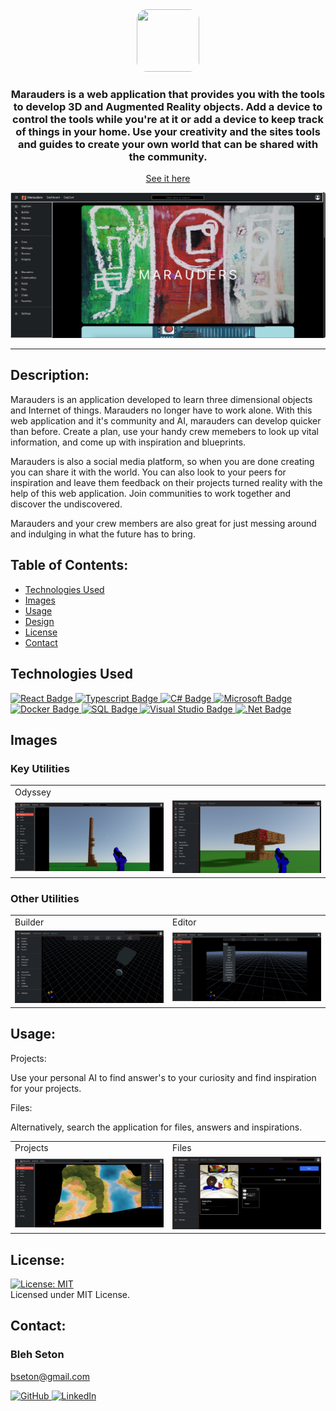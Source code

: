 <div id="header" align="center">
  <a target="_blank" rel="noopener noreferrer" href="https://"><img style="object-fit: cover; width: 100px; height: 100px; border-radius: 1rem;" src="https://i.imgur.com/20LpIohs.jpg"/></a>
  <h3>Marauders is a web application that provides you with the tools to develop 3D and Augmented Reality objects. Add a device to control the tools while you're at it or add a device to keep track of things in your home. Use your creativity and the sites tools and guides to create your own world that can be shared with the community.</h3>

   [See it here](https://marauders.vercel.app)

<img src="./images/marauders.png" style="border-radius: .2rem;"  alt="Marauders">

  ---
</div>

  ## Description:

  Marauders is an application developed to learn three dimensional objects and Internet of things. Marauders no longer have to work alone. With this web application and it's community and AI, marauders can develop quicker than before. Create a plan, use your handy crew memebers to look up vital information, and come up with inspiration and blueprints.

  Marauders is also a social media platform, so when you are done creating you can share it with the world. You can also look to your peers for inspiration and leave them feedback on their projects turned reality with the help of this web application.  Join communities to work together and discover the undiscovered.

  Marauders and your crew members are also great for just messing around and indulging in what the future has to bring.

## Table of Contents:

  * [Technologies Used](#technologies-used)
  * [Images](#images)
  * [Usage](#usage)
  * [Design](#design)
  * [License](#license)
  * [Contact](#contact)

## Technologies Used

 <a target="_blank" rel="noopener noreferrer" href="https://react.dev/">
    <img src="https://img.shields.io/badge/react-%2320232a.svg?style=for-the-badge&logo=react&logoColor=%2361DAFB" alt="React Badge" style="max-width: 100%;">
 </a>
 <a target="_blank" rel="noopener noreferrer" href="https://typescriptlang.org/">
    <img src="https://img.shields.io/badge/typescript-%2320232a.svg?style=for-the-badge&logo=typescript&logoColor=white" alt="Typescript Badge" style="max-width: 100%;">
 </a>
 <a target="_blank" rel="noopener noreferrer" href="https://learn.microsoft.com/en-us/dotnet/csharp/">
    <img src="https://img.shields.io/badge/c%23-%23239120.svg?style=for-the-badge&logo=c-sharp&logoColor=white" alt="C# Badge" style="max-width: 100%;">
 </a>
 <a target="_blank" rel="noopener noreferrer" href="https://learn.microsoft.com/">
    <img src="https://img.shields.io/badge/Microsoft-0078D4?style=for-the-badge&logo=microsoft&logoColor=white" alt="Microsoft Badge" style="max-width: 100%;">
 </a>
 <a target="_blank" rel="noopener noreferrer" href="https://www.docker.com/">
    <img src="https://img.shields.io/badge/docker-%2307405e.svg?style=for-the-badge&logo=docker&logoColor=white" alt="Docker Badge" style="max-width: 100%;">
 </a>
 <a target="_blank" rel="noopener noreferrer" href="https://www.mysql.com/">
    <img src="https://img.shields.io/badge/sql-%2307405e.svg?style=for-the-badge&logo=sql&logoColor=white" alt="SQL Badge" style="max-width: 100%;">
 </a>
 <a target="_blank" rel="noopener noreferrer" href="https://www.visualstudio.com/">
    <img src="https://img.shields.io/badge/Visual%20Studio-5C2D91.svg?style=for-the-badge&logo=visual-studio&logoColor=white" alt="Visual Studio Badge" style="max-width: 100%;">
 </a>
 <a target="_blank" rel="noopener noreferrer" href="https://dotnet.microsoft.com/en-us//">
    <img src="https://img.shields.io/badge/.NET-5C2D91?style=for-the-badge&logo=.net&logoColor=white" alt=".Net Badge" style="max-width: 100%;">
 </a>

## Images

### Key Utilities

<div align="center">
   <table>
   <tr>
      <td>Odyssey</td>

   </tr>
   <tr>
      <td style="width: 50%;"><img src="./images/odyssey.png" alt="Odyssey"></td>
      <td style="width: 50%;"><img src="./images/odysseypage.png" alt="CapCom"></td>
   </tr>
   </table>
</div>

### Other Utilities

<div align="center">
   <table>
   <tr>
      <td>Builder</td>
      <td>Editor</td>
   </tr>
   <tr>
      <td style="width: 50%;"><img src="./images/editorpage.png"  alt="Builder"></td>
      <td style="width: 50%;"><img src="./images/editor.png" alt="Editor"></td>
   </tr>
   </table>
</div>

## Usage:

Projects: 

Use your personal AI to find answer's to your curiosity and find inspiration for your projects.

Files:

Alternatively, search the application for files, answers and inspirations.

<div align="center">
   <table>
   <tr>
      <td>Projects</td>
      <td>Files</td>
   </tr>
   <tr>
      <td style="width: 50%;"><img src="./images/builder.png"  alt="Marauders create project"></td>
      <td style="width: 50%;"><img src="./images/gltfstab.png"  alt="Marauders create file"></td>
   </tr>
   </table>
</div>

## License: 

  [![License: MIT](https://img.shields.io/badge/License-MIT-yellow.svg)](https://opensource.org/licenses/MIT)  
  Licensed under MIT License.

## Contact:

### Bleh Seton

bseton@gmail.com

<a target="_blank" rel="noopener noreferrer" href="https://github.com/blehjo">
    <img src="https://img.shields.io/badge/GitHub-100000?style=for-the-badge&logo=github&logoColor=white" alt="GitHub" style="max-width: 100%;">
</a>
<a target="_blank" rel="noopener noreferrer" href="https://www.linkedin.com/in/bleh-s/">
    <img src="https://img.shields.io/badge/LinkedIn-0077B5?style=for-the-badge&logo=linkedin&logoColor=white" alt="LinkedIn" style="max-width: 100%;">
</a>
